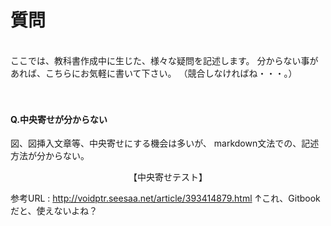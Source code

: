 # 質問
<br>
ここでは、教科書作成中に生じた、様々な疑問を記述します。
分からない事があれば、こちらにお気軽に書いて下さい。
（競合しなければね・・・。）
<br>
<br>
<br>



#### Q.中央寄せが分からない
図、図挿入文章等、中央寄せにする機会は多いが、
markdown文法での、記述方法が分からない。

<div style="text-align: center;">
【中央寄せテスト】
</div>

参考URL : http://voidptr.seesaa.net/article/393414879.html
↑これ、Gitbookだと、使えないよね？


